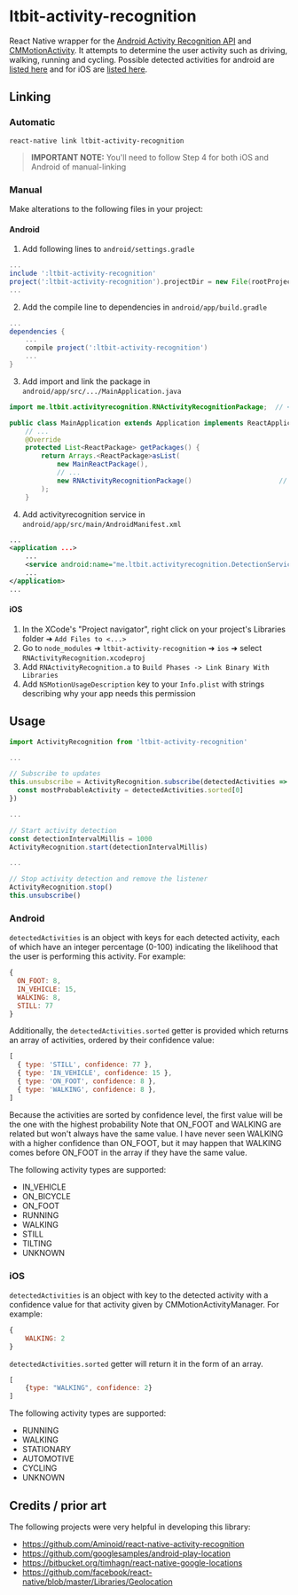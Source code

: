 # ltbit-activity-recognition

<!-- [![npm version][npm shield]][npm url] -->

React Native wrapper for the [Android Activity Recognition API][1] and [CMMotionActivity][3]. It attempts to determine the user activity such as
driving, walking, running and cycling. Possible detected activities for android are [listed here][2] and for iOS are [listed here][3].

[1]: https://developers.google.com/android/reference/com/google/android/gms/location/ActivityRecognition
[2]: https://developers.google.com/android/reference/com/google/android/gms/location/DetectedActivity
[3]: https://developer.apple.com/reference/coremotion/cmmotionactivity
[4]: https://facebook.github.io/react-native/docs/linking-libraries-ios.html#manual-linking

<!-- [npm shield]: https://img.shields.io/npm/v/react-native-activity-recognition.svg
[npm url]: https://www.npmjs.com/package/react-native-activity-recognition -->

<!-- ## Installation

```bash
npm i -S react-native-activity-recognition
```

or with Yarn:

```bash
yarn add react-native-activity-recognition
``` -->

## Linking

### Automatic

`react-native link ltbit-activity-recognition`

> **IMPORTANT NOTE:** You'll need to follow Step 4 for both iOS and Android of manual-linking

### Manual

Make alterations to the following files in your project:

#### Android

1. Add following lines to `android/settings.gradle`
```gradle
...
include ':ltbit-activity-recognition'
project(':ltbit-activity-recognition').projectDir = new File(rootProject.projectDir, '../node_modules/ltbit-activity-recognition/android')
...
```

2. Add the compile line to dependencies in `android/app/build.gradle`
```gradle
...
dependencies {
    ...
    compile project(':ltbit-activity-recognition')
    ...
}
```

3. Add import and link the package in `android/app/src/.../MainApplication.java`
```java
import me.ltbit.activityrecognition.RNActivityRecognitionPackage;  // <--- add import

public class MainApplication extends Application implements ReactApplication {
    // ...
    @Override
    protected List<ReactPackage> getPackages() {
        return Arrays.<ReactPackage>asList(
            new MainReactPackage(),
            // ...
            new RNActivityRecognitionPackage()                      // <--- add package
        );
    }
```

4. Add activityrecognition service in `android/app/src/main/AndroidManifest.xml`
```xml
...
<application ...>
    ...
    <service android:name="me.ltbit.activityrecognition.DetectionService"/>
    ...
</application>
...
```

#### iOS

1. In the XCode's "Project navigator", right click on your project's Libraries folder ➜ `Add Files to <...>`
2. Go to `node_modules` ➜ `ltbit-activity-recognition` ➜ `ios` ➜ select `RNActivityRecognition.xcodeproj`
3. Add `RNActivityRecognition.a` to `Build Phases -> Link Binary With Libraries`
4. Add `NSMotionUsageDescription` key to your `Info.plist` with strings describing why your app needs this permission


## Usage

```js
import ActivityRecognition from 'ltbit-activity-recognition'

...

// Subscribe to updates
this.unsubscribe = ActivityRecognition.subscribe(detectedActivities => {
  const mostProbableActivity = detectedActivities.sorted[0]
})

...

// Start activity detection
const detectionIntervalMillis = 1000
ActivityRecognition.start(detectionIntervalMillis)

...

// Stop activity detection and remove the listener
ActivityRecognition.stop()
this.unsubscribe()
```

### Android

`detectedActivities` is an object with keys for each detected activity, each of which have an integer percentage (0-100) indicating the likelihood that the user is performing this activity. For example:

```js
{
  ON_FOOT: 8,
  IN_VEHICLE: 15,
  WALKING: 8,
  STILL: 77
}
```

Additionally, the `detectedActivities.sorted` getter is provided which returns an array of activities, ordered by their
confidence value:

```js
[
  { type: 'STILL', confidence: 77 },
  { type: 'IN_VEHICLE', confidence: 15 },
  { type: 'ON_FOOT', confidence: 8 },
  { type: 'WALKING', confidence: 8 },
]
```

Because the activities are sorted by confidence level, the first value will be the one with the highest probability
Note that ON_FOOT and WALKING are related but won't always have the same value. I have never seen WALKING with a higher
confidence than ON_FOOT, but it may happen that WALKING comes before ON_FOOT in the array if they have the same value.

The following activity types are supported:

- IN_VEHICLE
- ON_BICYCLE
- ON_FOOT
- RUNNING
- WALKING
- STILL
- TILTING
- UNKNOWN

### iOS

`detectedActivities` is an object with key to the detected activity with a confidence value for that activity given by CMMotionActivityManager. For example:
```js
{
    WALKING: 2
}
```

`detectedActivities.sorted` getter will return it in the form of an array.
```js
[
    {type: "WALKING", confidence: 2}
]
```

The following activity types are supported:

- RUNNING
- WALKING
- STATIONARY
- AUTOMOTIVE
- CYCLING
- UNKNOWN

## Credits / prior art

The following projects were very helpful in developing this library:

- https://github.com/Aminoid/react-native-activity-recognition
- https://github.com/googlesamples/android-play-location
- https://bitbucket.org/timhagn/react-native-google-locations
- https://github.com/facebook/react-native/blob/master/Libraries/Geolocation
